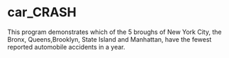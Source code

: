 # car_CRASH
This program demonstrates which of the 5 broughs of New York City, the Bronx, Queens,Brooklyn, State Island and Manhattan, have the fewest 
reported automobile accidents in a year. 
